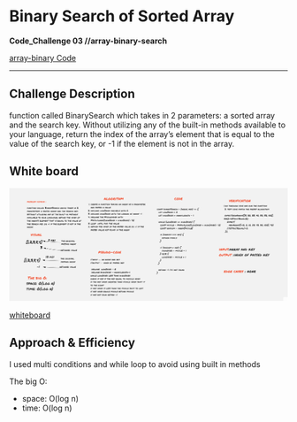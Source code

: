 
# Binary Search of Sorted Array

**Code_Challenge 03 //array-binary-search**


[array-binary Code](./array-binary-search.js)

----------------------


## Challenge Description
function called BinarySearch which takes in 2 parameters: a sorted array and the search key. Without utilizing any of the built-in methods available to your language, return the index of the array’s element that is equal to the value of the search key, or -1 if the element is not in the array.

## White board

![array-binary](./binary-array.PNG)

[whiteboard](https://miro.com/app/board/o9J_lDne1tw=/)

## Approach & Efficiency

I used multi conditions and while loop to avoid using built in methods 

The big O:
- space: O(log n)
- time: O(log n)
